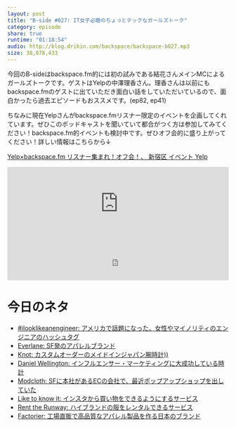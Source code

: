 ```yaml
---
layout: post
title: "B-side #027: IT女子必聴のちょっとテックなガールズトーク"
category: episode
share: true
runtime: "01:18:54"
audio: http://blog.drikin.com/backspace/backspace-b027.mp3
size: 38,078,433
---
```


今回のB-sideはbackspace.fm的には初の試みである結花さんメインMCによるガールズトークです。ゲストはYelpの中澤理香さん。理香さんは以前にもbackspace.fmのゲストに出ていただき面白い話をしていただいているので、面白かったら過去エピソードもおススメです。(ep82, ep41)

ちなみに現在Yelpさんがbackspace.fmリスナー限定のイベントを企画してくれています。ぜひこのポッドキャストを聞いていて都合がつく方は参加してみてください！backspace.fm的イベントも検討中です。ぜひオフ会的に盛り上がってください！詳しい情報はこちらから↓

[Yelp×backspace.fm リスナー集まれ！オフ会！、 新宿区  イベント  Yelp](http://www.yelp.co.jp/events/%E6%96%B0%E5%AE%BF%E5%8C%BA-yelp-backspace-fm-%E3%83%AA%E3%82%B9%E3%83%8A%E3%83%BC%E9%9B%86%E3%81%BE%E3%82%8C-%E3%82%AA%E3%83%95%E4%BC%9A)

<iframe width="100%" height="166" scrolling="no" frameborder="no" src="https://w.soundcloud.com/player/?url=https%3A//api.soundcloud.com/tracks/222043063&amp;color=ff5500&amp;auto_play=false&amp;hide_related=false&amp;show_comments=true&amp;show_user=true&amp;show_reposts=false"></iframe>
<iframe src="http://backspace.fm/subscribes.html" width="100%" height="92" scrolling="no" frameborder="0"></iframe>

# 今日のネタ
- [#ilooklikeanengineer: アメリカで話題になった、女性やマイノリティのエンジニアのハッシュタグ](https://twitter.com/hashtag/ilooklikeanengineer)
- [Everlane: SF発のアパレルブランド](https://www.everlane.com/)
- [Knot: カスタムオーダーのメイドインジャパン腕時計))](http://knot-designs.com/)
- [Daniel Wellington: インフルエンサー・マーケティングに大成功している時計](https://www.danielwellington.com/)
- [Modcloth: SFに本社があるECの会社で、最近ポップアップショップを出していた](http://www.modcloth.com/)
- [Like to know it: インスタから買い物をできるようにするサービス](http://liketoknow.it/)
- [Rent the Runway: ハイブランドの服をレンタルできるサービス](https://www.renttherunway.com/)
- [Factorier: 工場直販で高品質なアパレル製品を作る日本のブランド](http://factelier.com/)
